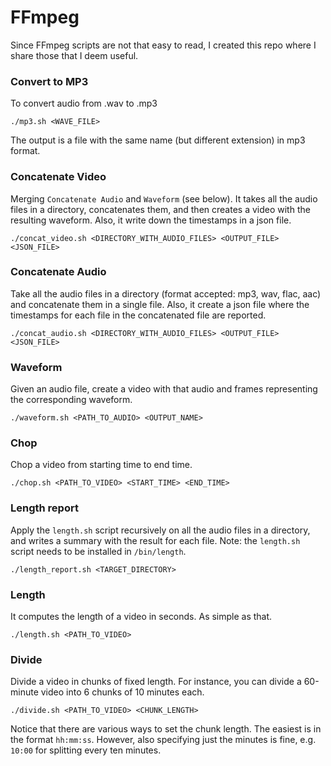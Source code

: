 # FFmpeg

Since FFmpeg scripts are not that easy to read, I created this repo where I share those that I deem useful. 

### Convert to MP3

To convert audio from .wav to .mp3 

```
./mp3.sh <WAVE_FILE>
```
The output is a file with the same name (but different extension) in mp3 format. 

### Concatenate Video

Merging `Concatenate Audio` and `Waveform` (see below). It takes all the audio files in a directory, concatenates them, and then creates a video with the resulting waveform. 
Also, it write down the timestamps in a json file. 

```
./concat_video.sh <DIRECTORY_WITH_AUDIO_FILES> <OUTPUT_FILE> <JSON_FILE>
```

### Concatenate Audio

Take all the audio files in a directory (format accepted: mp3, wav, flac, aac) and concatenate them in a single file. Also, it create a json file where the timestamps
for each file in the concatenated file are reported. 

```
./concat_audio.sh <DIRECTORY_WITH_AUDIO_FILES> <OUTPUT_FILE> <JSON_FILE>
```

### Waveform

Given an audio file, create a video with that audio and frames representing the corresponding waveform. 

```
./waveform.sh <PATH_TO_AUDIO> <OUTPUT_NAME>
```

### Chop

Chop a video from starting time to end time. 

```
./chop.sh <PATH_TO_VIDEO> <START_TIME> <END_TIME>

```

### Length report

Apply the `length.sh` script recursively on all the audio files in a directory, and writes a summary with the result for each file. Note: the `length.sh` script needs to be installed in `/bin/length`. 

```
./length_report.sh <TARGET_DIRECTORY>
```

### Length

It computes the length of a video in seconds. As simple as that. 

```
./length.sh <PATH_TO_VIDEO>
```

### Divide

Divide a video in chunks of fixed length. For instance, you can divide a 60-minute video into 6 chunks of 10 minutes each. 

```
./divide.sh <PATH_TO_VIDEO> <CHUNK_LENGTH>
```

Notice that there are various ways to set the chunk length. The easiest is in the format `hh:mm:ss`. However, also specifying just the minutes is fine, e.g. `10:00` for splitting every ten minutes. 